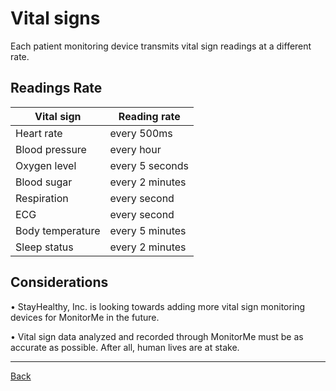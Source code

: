 # Vital signs

Each patient monitoring device transmits vital sign readings at a different rate.

## Readings Rate

| Vital sign | Reading rate  |
| --- | --- | 
| Heart rate | every 500ms |
| Blood pressure | every hour |
| Oxygen level | every 5 seconds |
| Blood sugar | every 2 minutes |
| Respiration | every second |
| ECG | every second |
| Body temperature | every 5 minutes |
| Sleep status | every 2 minutes |

## Considerations

• StayHealthy, Inc. is looking towards adding more vital sign monitoring devices for MonitorMe in the future.

• Vital sign data analyzed and recorded through MonitorMe must be as accurate as possible. After all, human lives are at stake.

---

[Back](./README.md)